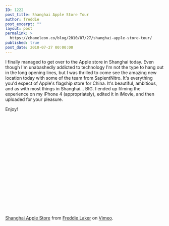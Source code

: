 ```yaml
---
ID: 1222
post_title: Shanghai Apple Store Tour
author: freddie
post_excerpt: ""
layout: post
permalink: >
  https://chameleon.co/blog/2010/07/27/shanghai-apple-store-tour/
published: true
post_date: 2010-07-27 00:00:00
---
```

I finally managed to get over to the Apple store in Shanghai today. Even though I'm unabashedly addicted to technology I'm not the type to hang out in the long opening lines, but I was thrilled to come see the amazing new location today with some of the team from SapientNitro. It's everything you'd expect of Apple's flagship store for China. It's beautiful, ambitious, and as with most things in Shanghai... BIG. I ended up filming the experience on my iPhone 4 (appropriately), edited it in iMovie, and then uploaded for your pleasure.

Enjoy!

<object width="400" height="300" classid="clsid:d27cdb6e-ae6d-11cf-96b8-444553540000" codebase="https://download.macromedia.com/pub/shockwave/cabs/flash/swflash.cab#version=6,0,40,0"><param name="allowfullscreen" value="true" /><param name="allowscriptaccess" value="always" /><param name="src" value="https://vimeo.com/moogaloop.swf?clip_id=13673588&amp;server=vimeo.com&amp;show_title=1&amp;show_byline=1&amp;show_portrait=0&amp;color=&amp;fullscreen=1" /><embed type="application/x-shockwave-flash" width="400" height="300" src="https://vimeo.com/moogaloop.swf?clip_id=13673588&amp;server=vimeo.com&amp;show_title=1&amp;show_byline=1&amp;show_portrait=0&amp;color=&amp;fullscreen=1" allowscriptaccess="always" allowfullscreen="allowfullscreen" /></object>

<a href="https://vimeo.com/13673588">Shanghai Apple Store</a> from <a href="https://vimeo.com/user4359578">Freddie Laker</a> on <a href="https://vimeo.com">Vimeo</a>.